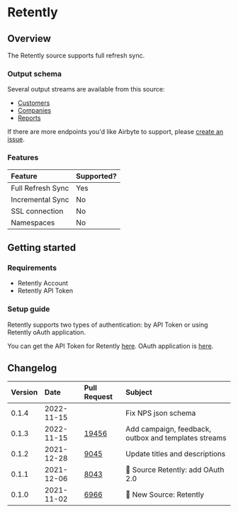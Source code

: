 # Retently

## Overview

The Retently source supports full refresh sync.

### Output schema

Several output streams are available from this source:

* [Customers](https://www.retently.com/api/#api-get-customers-get)
* [Companies](https://www.retently.com/api/#api-get-companies-get)
* [Reports](https://www.retently.com/api/#api-get-reports-get)

If there are more endpoints you'd like Airbyte to support, please [create an issue](https://github.com/airbytehq/airbyte/issues/new/choose).

### Features

| Feature | Supported? |
| :--- | :--- |
| Full Refresh Sync | Yes |
| Incremental Sync | No |
| SSL connection | No |
| Namespaces | No |

## Getting started

### Requirements

* Retently Account
* Retently API Token

### Setup guide

Retently supports two types of authentication: by API Token or using Retently oAuth application.

You can get the API Token for Retently [here](https://app.retently.com/settings/api/tokens).
OAuth application is [here](https://app.retently.com/settings/oauth).

## Changelog

| Version | Date | Pull Request | Subject |
| :--- | :--- | :--- | :--- |
| 0.1.4 | 2022-11-15 | []() | Fix NPS json schema |
| 0.1.3 | 2022-11-15 | [19456](https://github.com/airbytehq/airbyte/pull/19456) | Add campaign, feedback, outbox and templates streams |
| 0.1.2 | 2021-12-28 | [9045](https://github.com/airbytehq/airbyte/pull/9045)   | Update titles and descriptions |
| 0.1.1 | 2021-12-06 | [8043](https://github.com/airbytehq/airbyte/pull/8043)   | 🎉 Source Retently: add OAuth 2.0 |
| 0.1.0 | 2021-11-02 | [6966](https://github.com/airbytehq/airbyte/pull/6966)   | 🎉 New Source: Retently |
